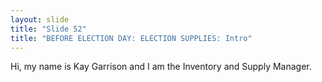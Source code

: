 ```yaml
---
layout: slide
title: "Slide 52"
title: "BEFORE ELECTION DAY: ELECTION SUPPLIES: Intro"
---
```


Hi, my name is Kay Garrison and I am the Inventory and Supply Manager.
